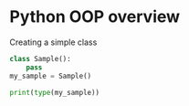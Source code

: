 # Python OOP overview

Creating a simple class
```python
class Sample():
    pass
my_sample = Sample()

print(type(my_sample))
```

